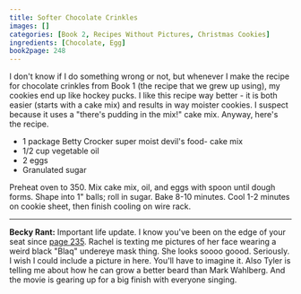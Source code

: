 ```yaml
---
title: Softer Chocolate Crinkles
images: []
categories: [Book 2, Recipes Without Pictures, Christmas Cookies]
ingredients: [Chocolate, Egg]
book2page: 248
---
```


I don't know if I do something wrong or not, but whenever I make the recipe for chocolate crinkles from Book 1 (the recipe that we grew up using), my cookies end up like hockey pucks. I like this recipe way better - it is both easier (starts with a cake mix) and results in way moister cookies. I suspect because it uses a "there's pudding in the mix!" cake mix. Anyway, here's the recipe. 

- 1 package Betty Crocker super moist devil's food- cake mix
- 1/2 cup vegetable oil
- 2 eggs
- Granulated sugar

Preheat oven to 350. Mix cake mix, oil, and eggs with spoon until dough forms. Shape into 1" balls; roll in sugar. Bake 8-10 minutes. Cool 1-2 minutes on cookie sheet, then finish cooling on wire rack. 

----
**Becky Rant:**
Important life update. I know you've been on the edge of your seat since [page 235](Dees_Creamy_Jello_Jigglers.md). Rachel is texting me pictures of her face wearing a weird black "Blaq" undereye mask thing. She looks soooo goood. Seriously. I wish I could include a picture in here. You'll have to imagine it. Also Tyler is telling me about how he can grow a better beard than Mark Wahlberg. And the movie is gearing up for a big finish with everyone singing.